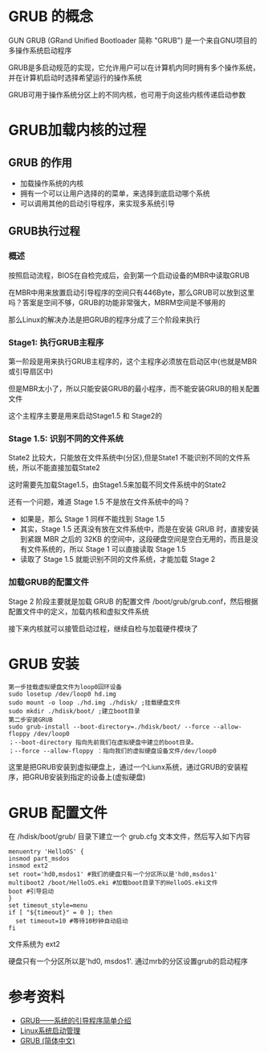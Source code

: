 # GRUB 的概念
GUN GRUB (GRand Unified Bootloader 简称 "GRUB") 是一个来自GNU项目的多操作系统启动程序

GRUB是多启动规范的实现，它允许用户可以在计算机内同时拥有多个操作系统，并在计算机启动时选择希望运行的操作系统

GRUB可用于操作系统分区上的不同内核，也可用于向这些内核传递启动参数

# GRUB加载内核的过程
## GRUB 的作用
- 加载操作系统的内核
- 拥有一个可以让用户选择的的菜单，来选择到底启动哪个系统
- 可以调用其他的启动引导程序，来实现多系统引导

## GRUB执行过程
### 概述
按照启动流程，BIOS在自检完成后，会到第一个启动设备的MBR中读取GRUB

在MBR中用来放置启动引导程序的空间只有446Byte，那么GRUB可以放到这里吗？答案是空间不够，GRUB的功能非常强大，MBRM空间是不够用的

那么Linux的解决办法是把GRUB的程序分成了三个阶段来执行

### Stage1: 执行GRUB主程序
第一阶段是用来执行GRUB主程序的，这个主程序必须放在启动区中(也就是MBR或引导扇区中)

但是MBR太小了，所以只能安装GRUB的最小程序，而不能安装GRUB的相关配置文件

这个主程序主要是用来启动Stage1.5 和 Stage2的

### Stage 1.5: 识别不同的文件系统
State2 比较大，只能放在文件系统中(分区),但是State1 不能识别不同的文件系统，所以不能直接加载State2

这时需要先加载Stage1.5，由Stage1.5来加载不同文件系统中的State2

还有一个问题，难道 Stage 1.5 不是放在文件系统中的吗？
- 如果是，那么 Stage 1 同样不能找到 Stage 1.5
- 其实，Stage 1.5 还真没有放在文件系统中，而是在安装 GRUB 时，直接安装到紧跟 MBR 之后的 32KB 的空间中，这段硬盘空间是空白无用的，而且是没有文件系统的，所以 Stage 1 可以直接读取 Stage 1.5
- 读取了 Stage 1.5 就能识别不同的文件系统，才能加载 Stage 2

### 加载GRUB的配置文件
Stage 2 阶段主要就是加载 GRUB 的配置文件 /boot/grub/grub.conf，然后根据配置文件中的定义，加载内核和虚拟文件系统

接下来内核就可以接管启动过程，继续自检与加载硬件模块了

# GRUB 安装
```
第一步挂载虚拟硬盘文件为loop0回环设备
sudo losetup /dev/loop0 hd.img
sudo mount -o loop ./hd.img ./hdisk/ ;挂载硬盘文件
sudo mkdir ./hdisk/boot/ ;建立boot目录
第二步安装GRUB
sudo grub-install --boot-directory=./hdisk/boot/ --force --allow-floppy /dev/loop0
；--boot-directory 指向先前我们在虚拟硬盘中建立的boot目录。
；--force --allow-floppy ：指向我们的虚拟硬盘设备文件/dev/loop0
```
这里是把GRUB安装到虚拟硬盘上，通过一个Liunx系统，通过GRUB的安装程序，把GRUB安装到指定的设备上(虚拟硬盘)

# GRUB 配置文件
在 /hdisk/boot/grub/ 目录下建立一个 grub.cfg 文本文件，然后写入如下内容
```
menuentry 'HelloOS' {
insmod part_msdos
insmod ext2
set root='hd0,msdos1' #我们的硬盘只有一个分区所以是'hd0,msdos1'
multiboot2 /boot/HelloOS.eki #加载boot目录下的HelloOS.eki文件
boot #引导启动
}
set timeout_style=menu
if [ "${timeout}" = 0 ]; then
  set timeout=10 #等待10秒钟自动启动
fi
```
文件系统为 ext2

硬盘只有一个分区所以是'hd0, msdos1'. 通过mrb的分区设置grub的启动程序


# 参考资料
- [GRUB——系统的引导程序简单介绍](https://www.cnblogs.com/yinheyi/p/7279508.html)
- [Linux系统启动管理](http://c.biancheng.net/linux_tutorial/12/)
- [GRUB (简体中文)](https://wiki.archlinux.org/title/GRUB_(%E7%AE%80%E4%BD%93%E4%B8%AD%E6%96%87))